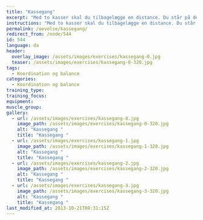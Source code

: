 ```yaml
---
title: "Kassegang"
excerpt: "Med to kasser skal du tilbagelægge en distance. Du står på den ene kasse og flytter den anden fremad."
instructions: "Med to kasser skal du tilbagelægge en distance. Du står på den ene kasse og flytter den anden fremad."
permalink: /oevelse/kassegang/
redirect_from: /node/544
id: 544
language: da
header:
  overlay_image: /assets/images/exercises/kassegang-0.jpg
  teaser: /assets/images/exercises/kassegang-0-320.jpg
tags:
  - Koordination og balance
categories:
  - Koordination og balance
training_type: 
training_focus: 
equipment:
muscle_group:
gallery:
  - url: /assets/images/exercises/kassegang-0.jpg
    image_path: /assets/images/exercises/kassegang-0-320.jpg
    alt: "Kassegang "
    title: "Kassegang "
  - url: /assets/images/exercises/kassegang-1.jpg
    image_path: /assets/images/exercises/kassegang-1-320.jpg
    alt: "Kassegang "
    title: "Kassegang "
  - url: /assets/images/exercises/kassegang-2.jpg
    image_path: /assets/images/exercises/kassegang-2-320.jpg
    alt: "Kassegang "
    title: "Kassegang "
  - url: /assets/images/exercises/kassegang-3.jpg
    image_path: /assets/images/exercises/kassegang-3-320.jpg
    alt: "Kassegang "
    title: "Kassegang "
last_modified_at: 2013-10-21T08:31:15Z
---
```



